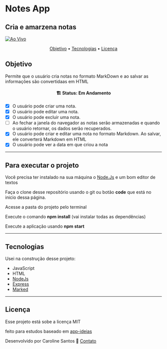 
# Notes App
## Cria e amarzena notas

[![Ao Vivo](https://img.shields.io/website-up-down-green-red/http/shields.io.svg)](https://codepen.io/CarolSantosAlves/pen/Baprqeq)

<p align="center">
 <a href="#objetivo">Objetivo</a> •
 <a href="#tecnologias">Tecnologias</a> • 
 <a href="#licença">Licença</a> 

</p>

## Objetivo
Permite que o usuário cria notas no formato MarkDown e ao salvar as informações são convertidaas em HTML

<h4 align="center"> 
	🏗  Status: Em Andamento 
</h4>

- [x] O usuário pode criar uma nota.
- [x] O usuário pode editar uma nota.
- [x] O usuário pode excluir uma nota.
- [ ] Ao fechar a janela do navegador as notas serão armazenadas e quando o usuário retornar, os dados serão recuperados.
- [x] O usuário pode criar e editar uma nota no formato Markdown. Ao salvar, ele converterá Markdown em HTML
- [x] O usuário pode ver a data em que criou a nota

___
## Para executar o projeto

Você precisa ter instalado na sua máquina o [Node.Js](https://nodejs.org/en/download/) e um bom editor de textos

Faça o clone desse repositório usando o git ou botão **code** que está no inicio dessa página.

Acesse a pasta do projeto pelo terminal

Execute o comando **npm install** (vai instalar todas as dependências)

Execute a aplicação usando **npm start**

___
## Tecnologias
Usei na construção desse projeto:

* JavaScript
* HTML
* [NodeJs](https://nodejs.org/en/download/)
* [Express](https://expressjs.com/pt-br/)
* [Marked](https://github.com/markedjs/marked)

___
## Licença
Esse projeto está sobe a licença MIT

feito para estudos baseado em [app-ideias](https://github.com/florinpop17/app-ideas/blob/master/Projects/1-Beginner/Notes-App.md)

Desenvolvido por Caroline Santos 👋 [Contato](https://www.linkedin.com/in/carol-santos-alves/)

